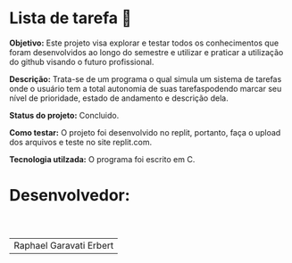 <h1>Lista de tarefa 📄</h1>

**Objetivo:** Este projeto visa explorar e testar todos os conhecimentos que foram desenvolvidos ao longo do semestre e utilizar e praticar a utilização do github visando o futuro profissional. <br>

**Descrição:** Trata-se de um programa o qual simula um sistema de tarefas onde o usuário tem a total autonomia de suas tarefaspodendo marcar seu nível de prioridade, estado de andamento e descrição dela. <br>

**Status do projeto:** Concluido. <br>

**Como testar:** O projeto foi desenvolvido no replit, portanto, faça o upload dos arquivos e teste no site replit.com. <br>

**Tecnologia utilzada:** O programa foi escrito em C. <br>

<h1>Desenvolvedor:</h1> <br>

<table style="display:flex;" align="center">
    <td align="center">
        Raphael Garavati Erbert <br>
    </td>
</table>
